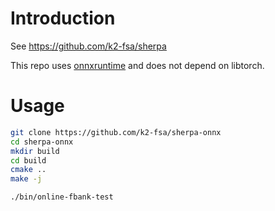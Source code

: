 # Introduction

See <https://github.com/k2-fsa/sherpa>

This repo uses [onnxruntime](https://github.com/microsoft/onnxruntime) and
does not depend on libtorch.

# Usage

```bash
git clone https://github.com/k2-fsa/sherpa-onnx
cd sherpa-onnx
mkdir build
cd build
cmake ..
make -j

./bin/online-fbank-test
```
